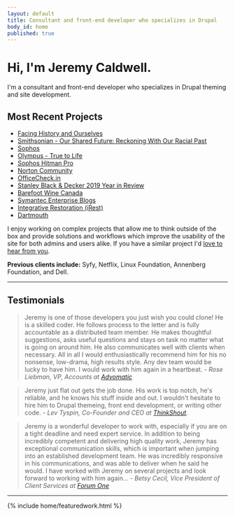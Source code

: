```yaml
---
layout: default
title: Consultant and front-end developer who specializes in Drupal
body_id: home
published: true
---
```


<h1>Hi, I'm Jeremy Caldwell.</h1>

<p>I'm a consultant and front-end developer who specializes in Drupal theming and site development.</p>

<h2>Most Recent Projects</h2>
<ul>
  <li><a href="https://www.facinghistory.org">Facing History and Ourselves</a></li>
  <li><a href="https://oursharedfuture.si.edu">Smithsonian - Our Shared Future: Reckoning With Our Racial Past</a></li>
  <li><a href="https://www.sophos.com">Sophos</a></li>
  <li><a href="https://truetolife.com">Olympus - True to Life</a></li>
  <li><a href="https://www.hitmanpro.com">Sophos Hitman Pro</a></li>
  <li><a href="https://community.norton.com">Norton Community</a></li>
  <li><a href="https://www.officecheck.in">OfficeCheck.in</a></li>
  <li><a href="https://www.stanleyblackanddecker.com/who-we-are/2019-year-review">Stanley Black & Decker 2019 Year in Review</a></li>
  <li><a href="https://www.barefootwine.ca">Barefoot Wine Canada</a></li>
  <li><a href="https://www.symantec.com/blogs">Symantec Enterprise Blogs</a></li>
  <li><a href="https://www.irest.org">Integrative Restoration (iRest)</a></li>
  <li><a href="https://home.dartmouth.edu">Dartmouth</a></li>
</ul>

I enjoy working on complex projects that allow me to think outside of the box and provide solutions and workflows which improve the usability of the site for both admins and users alike. If you have a similar project I'd [love to hear from you](/contact).

**Previous clients include:** Syfy, Netflix, Linux Foundation, Annenberg Foundation, and Dell.

---

<h2>Testimonials</h2>

<blockquote>Jeremy is one of those developers you just wish you could clone! He is a skilled coder. He follows process to the letter and is fully accountable as a distributed team member. He makes thoughtful suggestions, asks useful questions and stays on task no matter what is going on around him. He also communicates well with clients when necessary. All in all I would enthusiastically recommend him for his no nonsense, low-drama, high results style. Any dev team would be lucky to have him. I would work with him again in a heartbeat.
<cite>- Rose Liebman, VP, Accounts at <a href="https://www.advomatic.com">Advomatic</a></cite>
</blockquote>

<blockquote>Jeremy just flat out gets the job done. His work is top notch, he's reliable, and he knows his stuff inside and out. I wouldn't hesitate to hire him to Drupal themeing, front end development, or writing other code.
<cite>- Lev Tyspin, Co-Founder and CEO at <a href="http://www.thinkshout.org">ThinkShout</a>.</cite>
</blockquote>

<blockquote>
  Jeremy is a wonderful developer to work with, especially if you are on a tight deadline and need expert service. In addition to being incredibly competent and delivering high quality work, Jeremy has exceptional communication skills, which is important when jumping into an established development team. He was incredibly responsive in his communications, and was able to deliver when he said he would. I have worked with Jeremy on several projects and look forward to working with him again...
  <cite>- Betsy Cecil, Vice President of Client Services at <a href="https://forumone.com">Forum One</a></cite>
</blockquote>

---

{% include home/featuredwork.html %}
